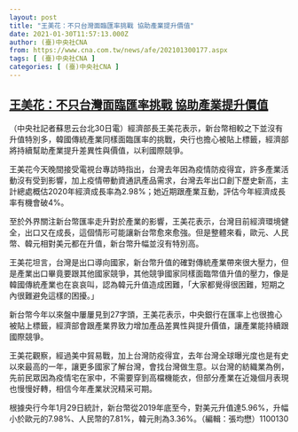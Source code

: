 ```yaml
---
layout: post
title: "王美花：不只台灣面臨匯率挑戰 協助產業提升價值"
date: 2021-01-30T11:57:13.000Z
author: (臺)中央社CNA
from: https://www.cna.com.tw/news/afe/202101300177.aspx
tags: [ (臺)中央社CNA ]
categories: [ (臺)中央社CNA ]
---
```

<!--1612007833000-->
[王美花：不只台灣面臨匯率挑戰 協助產業提升價值](https://www.cna.com.tw/news/afe/202101300177.aspx)
------

<div>
<div></div><div class="paragraph"><p>（中央社記者蘇思云台北30日電）經濟部長王美花表示，新台幣相較之下並沒有升值特別多，韓國傳統產業同樣面臨匯率的挑戰，央行也擔心被貼上標籤，經濟部將持續幫助產業提升差異性與價值，以利國際競爭。</p><p>王美花今天晚間接受電視台專訪時指出，台灣去年因為疫情防疫得宜，許多產業活動沒有受到影響，加上疫情帶動資通訊產品需求，台灣去年出口創下歷史新高，主計總處概估2020年經濟成長率為2.98%；她近期跟產業互動，評估今年經濟成長率有機會破4%。</p><p>至於外界關注新台幣匯率走升對於產業的影響，王美花表示，台灣目前經濟環境健全，出口又在成長，這個情形可能讓新台幣愈來愈強。但是整體來看，歐元、人民幣、韓元相對美元都在升值，新台幣升幅並沒有特別高。</p><p>王美花坦言，台灣是出口導向國家，新台幣升值的確對傳統產業帶來很大壓力，但是產業出口畢竟要跟其他國家競爭，其他競爭國家同樣面臨幣值升值的壓力，像是韓國傳統產業也在哀哀叫，認為韓元升值造成困難，「大家都覺得很困難，短期之內很難避免這樣的困擾。」</p><p>新台幣今年以來盤中屢屢見到27字頭，王美花表示，中央銀行在匯率上也很擔心被貼上標籤，經濟部會跟產業界致力增加產品差異性與提升價值，讓產業能持續跟國際競爭。</p><p>王美花觀察，經過美中貿易戰，加上台灣防疫得宜，去年台灣全球曝光度也是有史以來最高的一年，讓更多國家了解台灣，會找台灣做生意。以台灣的紡織業為例，先前民眾因為疫情宅在家中，不需要穿到高檔機能衣，但部分產業在近幾個月表現也慢慢好轉，相信今年產業狀況精采可期。</p><p>根據央行今年1月29日統計，新台幣從2019年底至今，對美元升值達5.96%，升幅小於歐元的7.98%、人民幣的7.81%，韓元則為3.36%。（編輯：張均懋）1100130</p></div>
</div>
